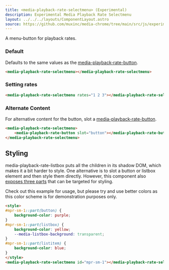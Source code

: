 ```yaml
---
title: <media-playback-rate-selectmenu> (Experimental)
description: Experimental Media Playback Rate Selectmenu
layout: ../../../layouts/ComponentLayout.astro
source: https://github.com/muxinc/media-chrome/tree/main/src/js/experimental/media-playback-rate-selectmenu.js
---
```


A menu-button for playback rates.

### Default

Defaults to the same values as the [media-playback-rate-button](./media-playback-rate-button).

<media-playback-rate-selectmenu></media-playback-rate-selectmenu>

```html
<media-playback-rate-selectmenu></media-playback-rate-selectmenu>
```

### Setting rates

<media-playback-rate-selectmenu rates="1 2 3"></media-playback-rate-selectmenu>

```html
<media-playback-rate-selectmenu rates="1 2 3"></media-playback-rate-selectmenu>
```

### Alternate Content

For alternative content for the button, slot a [media-playback-rate-button](./media-playback-rate-button).

<media-playback-rate-selectmenu>
    <media-playback-rate-button slot="button"></media-playback-rate-button>
</media-playback-rate-selectmenu>

```html
<media-playback-rate-selectmenu>
    <media-playback-rate-button slot="button"></media-playback-rate-button>
</media-playback-rate-selectmenu>
```

## Styling

media-playback-rate-listbox puts all the children in its shadow DOM, which makes it a bit harder to style. One alternative is to slot a button or listbox element and then style them directly. However, this component also [exposes three parts](#exposed-parts) that can be targeted for styling.

Check out this example for usage, but please try and use better colors as this color scheme is for demonstration purposes only.

<style>
#mpr-sm-1::part(button) {
    background-color: purple;
}
#mpr-sm-1::part(listbox) {
    background-color: yellow;
    --media-listbox-background: transparent;
}
#mpr-sm-1::part(listitem) {
    background-color: blue;
}
</style>
<media-playback-rate-selectmenu id="mpr-sm-1"></media-playback-rate-selectmenu>

```html
<style>
#mpr-sm-1::part(button) {
    background-color: purple;
}
#mpr-sm-1::part(listbox) {
    background-color: yellow;
    --media-listbox-background: transparent;
}
#mpr-sm-1::part(listitem) {
    background-color: blue;
}
</style>
<media-playback-rate-selectmenu id="mpr-sm-1"></media-playback-rate-selectmenu>
```
